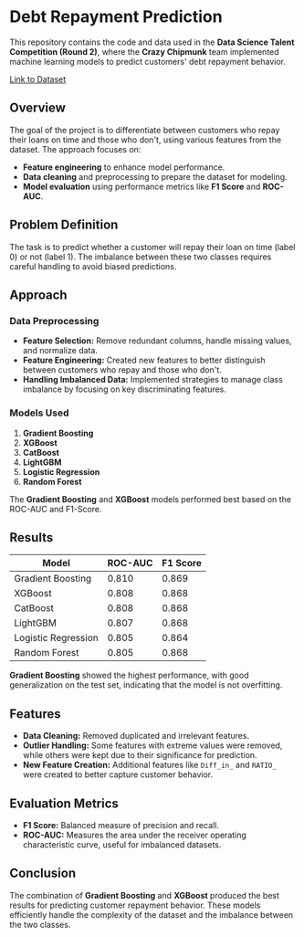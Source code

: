 # Debt Repayment Prediction

This repository contains the code and data used in the **Data Science Talent Competition (Round 2)**, where the **Crazy Chipmunk** team implemented machine learning models to predict customers' debt repayment behavior.

[Link to Dataset](https://drive.google.com/file/d/1Ibmg67yrqAHEd3GbbwICfIyEgXOHzpsC/view?usp=sharing)
## Overview

The goal of the project is to differentiate between customers who repay their loans on time and those who don't, using various features from the dataset. The approach focuses on:
- **Feature engineering** to enhance model performance.
- **Data cleaning** and preprocessing to prepare the dataset for modeling.
- **Model evaluation** using performance metrics like **F1 Score** and **ROC-AUC**.

## Problem Definition

The task is to predict whether a customer will repay their loan on time (label 0) or not (label 1). The imbalance between these two classes requires careful handling to avoid biased predictions.

## Approach

### Data Preprocessing
- **Feature Selection:** Remove redundant columns, handle missing values, and normalize data.
- **Feature Engineering:** Created new features to better distinguish between customers who repay and those who don't.
- **Handling Imbalanced Data:** Implemented strategies to manage class imbalance by focusing on key discriminating features.

### Models Used
1. **Gradient Boosting**
2. **XGBoost**
3. **CatBoost**
4. **LightGBM**
5. **Logistic Regression**
6. **Random Forest**

The **Gradient Boosting** and **XGBoost** models performed best based on the ROC-AUC and F1-Score.

## Results

| Model                   | ROC-AUC | F1 Score |
|--------------------------|---------|----------|
| Gradient Boosting         | 0.810   | 0.869    |
| XGBoost                   | 0.808   | 0.868    |
| CatBoost                  | 0.808   | 0.868    |
| LightGBM                  | 0.807   | 0.868    |
| Logistic Regression       | 0.805   | 0.864    |
| Random Forest             | 0.805   | 0.868    |

**Gradient Boosting** showed the highest performance, with good generalization on the test set, indicating that the model is not overfitting.

## Features

- **Data Cleaning:** Removed duplicated and irrelevant features.
- **Outlier Handling:** Some features with extreme values were removed, while others were kept due to their significance for prediction.
- **New Feature Creation:** Additional features like `Diff_in_` and `RATIO_` were created to better capture customer behavior.

## Evaluation Metrics
- **F1 Score:** Balanced measure of precision and recall.
- **ROC-AUC:** Measures the area under the receiver operating characteristic curve, useful for imbalanced datasets.

## Conclusion

The combination of **Gradient Boosting** and **XGBoost** produced the best results for predicting customer repayment behavior. These models efficiently handle the complexity of the dataset and the imbalance between the two classes.
